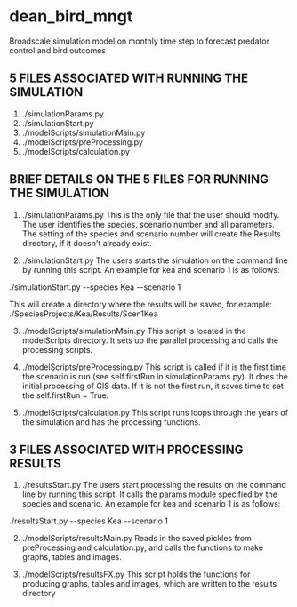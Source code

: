 # dean_bird_mngt
Broadscale simulation model on monthly time step to forecast predator control and bird outcomes

## 5 FILES ASSOCIATED WITH RUNNING THE SIMULATION
1) ./simulationParams.py
2) ./simulationStart.py
3) ./modelScripts/simulationMain.py
4) ./modelScripts/preProcessing.py
5) ./modelScripts/calculation.py

## BRIEF DETAILS ON THE 5 FILES FOR RUNNING THE SIMULATION
1) ./simulationParams.py
This is the only file that the user should modify. The user identifies the species, scenario number  and all parameters. The setting of the species and scenario number will create the Results directory, if it doesn't already exist.

2) ./simulationStart.py
The users starts the simulation on the command line by running this script. An example for kea and scenario 1 is as follows:

./simulationStart.py --species Kea --scenario 1

This will create a directory where the results will be saved, for example:  ./SpeciesProjects/Kea/Results/Scen1Kea

3) ./modelScripts/simulationMain.py
This script is located in the modelScripts directory. It sets up the parallel processing and calls the processing scripts.

4) ./modelScripts/preProcessing.py
This script is called if it is the first time the scenario is run (see self.firstRun in simulationParams.py). It does the initial processing of GIS data. If it is not the first run, it saves time to set the self.firstRun = True.

5) ./modelScripts/calculation.py
This script runs loops through the years of the simulation and has the processing functions.

## 3 FILES ASSOCIATED WITH PROCESSING RESULTS

1) ./resultsStart.py
The users start processing the results on the command line by running this script. It calls the params module specified by the species and scenario. An example for kea and scenario 1 is as follows:

./resultsStart.py --species Kea --scenario 1

2) ./modelScripts/resultsMain.py
Reads in the saved pickles from preProcessing and calculation.py, and calls the functions to make graphs, tables and images.

3) ./modelScripts/resultsFX.py
This script holds the functions for producing graphs, tables and images, which are written to the results directory

